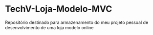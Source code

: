 # TechV-Loja-Modelo-MVC
Repositório destinado para armazenamento do meu projeto pessoal de desenvolvimento de uma loja modelo online
